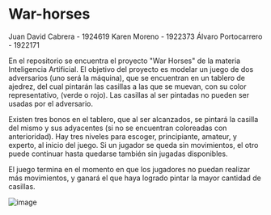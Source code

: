 # War-horses

Juan David Cabrera - 1924619 Karen Moreno - 1922373 Álvaro Portocarrero - 1922171

En el repositorio se encuentra el proyecto "War Horses" de la materia Inteligencia Artificial. El objetivo del proyecto es modelar un juego de dos adversarios (uno será la máquina), que se encuentran en un tablero de ajedrez, del cual pintarán las casillas a las que se muevan, con su color representativo, (verde o rojo). Las casillas al ser pintadas no pueden ser usadas por el adversario.

Existen tres bonos en el tablero, que al ser alcanzados, se pintará la casilla del mismo y sus adyacentes (si no se encuentran coloreadas con anterioridad).
Hay tres niveles para escoger, principiante, amateur, y experto, al inicio del juego.
Si un jugador se queda sin movimientos, el otro puede continuar hasta quedarse también sin jugadas disponibles.

El juego termina en el momento en que los jugadores no puedan realizar más movimientos, y ganará el que haya logrado pintar la mayor cantidad de casillas.

![image](https://user-images.githubusercontent.com/53530934/212801459-f1d137e9-d110-45e3-a97f-b2be155e3b58.png)

